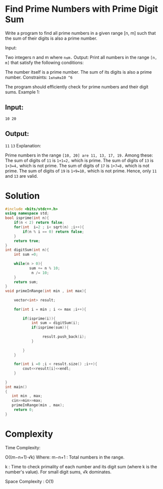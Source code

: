 # Find Prime Numbers with Prime Digit Sum

Write a program to find all prime numbers in a given range [n, m] such that the sum of their digits is also a prime number.

Input:

Two integers n and m where ```n≤m.```
Output: Print all numbers in the range ```[n, m]``` that satisfy the following conditions:

The number itself is a prime number.
The sum of its digits is also a prime number.
Constraints:
```1≤n≤m≤10 ^6```

The program should efficiently check for prime numbers and their digit sums.
Example 1:

## Input:
```10 20```
## Output:
```11```
```13```
Explanation:

Prime numbers in the range ```[10, 20] are 11, 13, 17, 19.```
Among these:
The sum of digits of ```11``` is ```1+1=2,``` which is prime.
The sum of digits of ```13``` is  ```1+3=4,``` which is not prime.
The sum of digits of ```17``` is   ```1+7=8,``` which is not prime.
The sum of digits of ```19``` is  ```1+9=10,``` which is not prime.
Hence, only ```11``` and ```13``` are valid.

# Solution
```C++
#include <bits/stdc++.h>
using namespace std;
bool isprime(int n){
    if(n < 2) return false;
    for(int  i=2 ; i< sqrt(n) ;i++){
        if(n % i == 0) return false;
    }
    return true;
}
int digitSum(int n){
    int sum =0;
    
    while(n > 0){
           sum += n % 10;
            n /= 10;
    }
    return sum;
}
void primeInRange(int min , int max){
    
    vector<int> result;
    
    for(int i = min ; i <= max ;i++){
         
        if(isprime(i)){
            int sum = digitSum(i);
            if(isprime(sum)){
                
                 result.push_back(i);
            }
            
        }
    }
     
    for(int i =0 ;i < result.size() ;i++){
        cout<<result[i]<<endl;
    }
   
}
int main()
{
   int min , max;
   cin>>min>>max;
   primeInRange(min , max);
    return 0;
}
```

# Complexity

Time Complexity:

O((m−n+1)⋅√k)
Where: m−n+1 : Total numbers in the range.

k : Time to check primality of each number and its digit sum (where k is the number's value).
For small digit sums, √k dominates.


Space Complexity : O(1)

